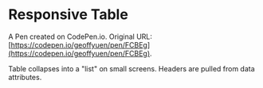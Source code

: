 # Responsive Table

A Pen created on CodePen.io. Original URL: [https://codepen.io/geoffyuen/pen/FCBEg](https://codepen.io/geoffyuen/pen/FCBEg).

Table collapses into a "list" on small screens. Headers are pulled from data attributes.
